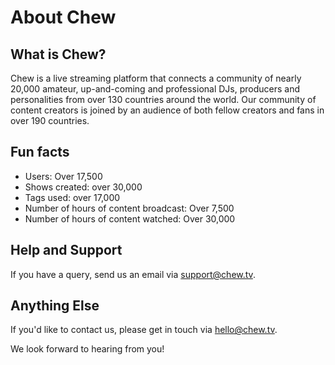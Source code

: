 # About Chew

## What is Chew?

Chew is a live streaming platform that connects a community of nearly 20,000 amateur, up-and-coming and professional DJs, producers and personalities from over 130 countries around the world. Our community of content creators is joined by an audience of both fellow creators and fans in over 190 countries. 

## Fun facts
- Users: Over 17,500
- Shows created: over 30,000
- Tags used: over 17,000
- Number of hours of content broadcast: Over 7,500
- Number of hours of content watched: Over 30,000

## Help and Support

If you have a query, send us an email via [support@chew.tv](mailto:support@chew.tv).

## Anything Else

If you'd like to contact us, please get in touch via [hello@chew.tv](mailto:hello@chew.tv). 

We look forward to hearing from you!
